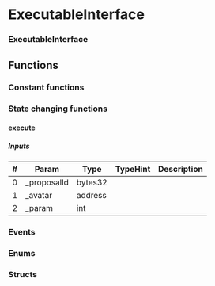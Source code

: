 












# ExecutableInterface

### ExecutableInterface



## Functions



### Constant functions





### State changing functions

#### execute




##### Inputs

|#  |Param|Type|TypeHint|Description|
|---|-----|----|--------|-----------|
|0|_proposalId|bytes32|||
|1|_avatar|address|||
|2|_param|int|||






### Events




### Enums




### Structs



